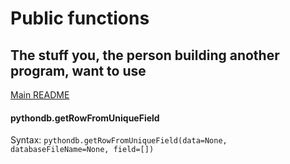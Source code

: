 # Public functions
## The stuff you, the person building another program, want to use

[Main README](README.md)

#### pythondb.getRowFromUniqueField
Syntax: `pythondb.getRowFromUniqueField(data=None, databaseFileName=None, field=[])`